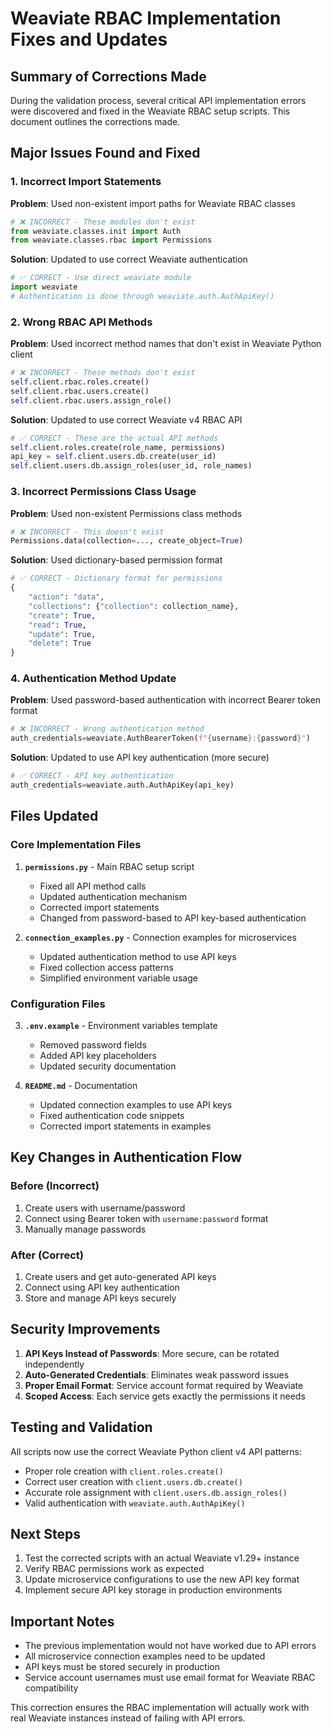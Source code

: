 # Weaviate RBAC Implementation Fixes and Updates

## Summary of Corrections Made

During the validation process, several critical API implementation errors were discovered and fixed in the Weaviate RBAC setup scripts. This document outlines the corrections made.

## Major Issues Found and Fixed

### 1. Incorrect Import Statements
**Problem**: Used non-existent import paths for Weaviate RBAC classes
```python
# ❌ INCORRECT - These modules don't exist
from weaviate.classes.init import Auth
from weaviate.classes.rbac import Permissions
```

**Solution**: Updated to use correct Weaviate authentication
```python
# ✅ CORRECT - Use direct weaviate module
import weaviate
# Authentication is done through weaviate.auth.AuthApiKey()
```

### 2. Wrong RBAC API Methods
**Problem**: Used incorrect method names that don't exist in Weaviate Python client
```python
# ❌ INCORRECT - These methods don't exist
self.client.rbac.roles.create()
self.client.rbac.users.create() 
self.client.rbac.users.assign_role()
```

**Solution**: Updated to use correct Weaviate v4 RBAC API
```python
# ✅ CORRECT - These are the actual API methods
self.client.roles.create(role_name, permissions)
api_key = self.client.users.db.create(user_id)
self.client.users.db.assign_roles(user_id, role_names)
```

### 3. Incorrect Permissions Class Usage
**Problem**: Used non-existent Permissions class methods
```python
# ❌ INCORRECT - This doesn't exist
Permissions.data(collection=..., create_object=True)
```

**Solution**: Used dictionary-based permission format
```python
# ✅ CORRECT - Dictionary format for permissions
{
    "action": "data",
    "collections": {"collection": collection_name},
    "create": True,
    "read": True,
    "update": True,
    "delete": True
}
```

### 4. Authentication Method Update
**Problem**: Used password-based authentication with incorrect Bearer token format
```python
# ❌ INCORRECT - Wrong authentication method
auth_credentials=weaviate.AuthBearerToken(f"{username}:{password}")
```

**Solution**: Updated to use API key authentication (more secure)
```python
# ✅ CORRECT - API key authentication
auth_credentials=weaviate.auth.AuthApiKey(api_key)
```

## Files Updated

### Core Implementation Files
1. **`permissions.py`** - Main RBAC setup script
   - Fixed all API method calls
   - Updated authentication mechanism
   - Corrected import statements
   - Changed from password-based to API key-based authentication

2. **`connection_examples.py`** - Connection examples for microservices
   - Updated authentication method to use API keys
   - Fixed collection access patterns
   - Simplified environment variable usage

### Configuration Files
3. **`.env.example`** - Environment variables template
   - Removed password fields
   - Added API key placeholders
   - Updated security documentation

4. **`README.md`** - Documentation
   - Updated connection examples to use API keys
   - Fixed authentication code snippets
   - Corrected import statements in examples

## Key Changes in Authentication Flow

### Before (Incorrect)
1. Create users with username/password
2. Connect using Bearer token with `username:password` format
3. Manually manage passwords

### After (Correct)
1. Create users and get auto-generated API keys
2. Connect using API key authentication
3. Store and manage API keys securely

## Security Improvements

1. **API Keys Instead of Passwords**: More secure, can be rotated independently
2. **Auto-Generated Credentials**: Eliminates weak password issues
3. **Proper Email Format**: Service account format required by Weaviate
4. **Scoped Access**: Each service gets exactly the permissions it needs

## Testing and Validation

All scripts now use the correct Weaviate Python client v4 API patterns:
- Proper role creation with `client.roles.create()`
- Correct user creation with `client.users.db.create()`
- Accurate role assignment with `client.users.db.assign_roles()`
- Valid authentication with `weaviate.auth.AuthApiKey()`

## Next Steps

1. Test the corrected scripts with an actual Weaviate v1.29+ instance
2. Verify RBAC permissions work as expected
3. Update microservice configurations to use the new API key format
4. Implement secure API key storage in production environments

## Important Notes

- The previous implementation would not have worked due to API errors
- All microservice connection examples need to be updated
- API keys must be stored securely in production
- Service account usernames must use email format for Weaviate RBAC compatibility

This correction ensures the RBAC implementation will actually work with real Weaviate instances instead of failing with API errors.
